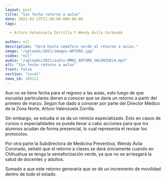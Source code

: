 ```yaml
---
layout: post
title: "Sin fecha retorno a aulas"
date: 2021-02-23T21:30:00.000-06:00
tags:
  
  - Arturo Valenzuela Zorrilla Y Wendy Ávila Coronado
  
author: nil
description: "Será hasta semáforo verde el retorno a aulas."
image: "/uploads/2021/images-ARTURO.jpg"
video: "nil"
audio: "/uploads/2021/audio-MM02_ARTURO_VALENZUELA.mp3"
alt: "Sin fecha retorno a aulas"
front: false
section: "Local"
news_id: 183111
---
```


Aun no se tiene fecha para el regreso a las aulas, esto luego de que escuelas particulares dieran a conocer que se daría un retorno a partir del primero de marzo. Según fue dado a conocer por parte del Director Médico de la Zona Norte, Arturo Valenzuela Zorrilla.
  
Sin embargo, se estudia si se da un reinicio especializado. Esto en casos de cursos o especialidades se pueda llevar a cabo acciones para que los alumnos acudan de forma presencial, lo cual representa el revisar los protocolos. 

Por otra parte la Subdirectora de Medicina Preventiva, Wendy Ávila Coronado, señaló que el retorno a clases se dará únicamente cuando en Chihuahua se tenga la semaforización verde, ya que no se arriesgará la salud de docentes y adultos.

Sumado a que este retorno generaría que se dé un incremento de movilidad dentro de todo el estado.
